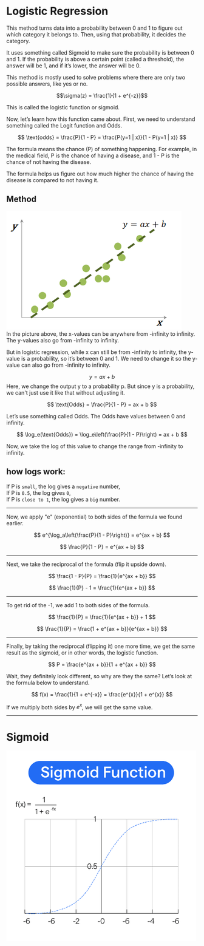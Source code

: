 # Logistic Regression
This method turns data into a probability between 0 and 1 to figure out which category it belongs to. Then, using that probability, it decides the category.

It uses something called Sigmoid to make sure the probability is between 0 and 1. If the probability is above a certain point (called a threshold), the answer will be 1, and if it’s lower, the answer will be 0.

This method is mostly used to solve problems where there are only two possible answers, like yes or no. 

$$\sigma(z) = \frac{1}{1 + e^{-z}}$$

This is called the logistic function or sigmoid.

Now, let’s learn how this function came about. First, we need to understand something called the Logit function and Odds.   

$$
\text{odds} = \frac{P}{1 - P} = \frac{P(y=1 | x)}{1 - P(y=1 | x)}
$$

The formula means the chance (P) of something happening. For example, in the medical field, P is the chance of having a disease, and 1 - P is the chance of not having the disease.

The formula helps us figure out how much higher the chance of having the disease is compared to not having it.


## Method
![linear regression](images/linear_regression.png)   
In the picture above, the x-values can be anywhere from -infinity to infinity. The y-values also go from -infinity to infinity.

But in logistic regression, while x can still be from -infinity to infinity, the y-value is a probability, so it’s between 0 and 1. We need to change it so the y-value can also go from -infinity to infinity.


$$y = ax + b$$
Here, we change the output y to a probability p. But since y is a probability, we can't just use it like that without adjusting it.  

$$
\text{Odds} = \frac{P}{1 - P} = ax + b
$$
 
Let’s use something called Odds. The Odds have values between 0 and infinity.   

$$
\log_e(\text{Odds}) = \log_e\left(\frac{P}{1 - P}\right) = ax + b
$$

Now, we take the log of this value to change the range from -infinity to infinity.


## how logs work:

If P is `small`, the log gives a `negative` number,   
If P is `0.5`, the log gives `0`,   
If P is `close to 1`, the log gives a `big` number.     

---

Now, we apply "e" (exponential) to both sides of the formula we found earlier.

$$
e^{\log_a\left(\frac{P}{1 - P}\right)} = e^{ax + b}
$$

$$
\frac{P}{1 - P} = e^{ax + b}
$$
 
---   
Next, we take the reciprocal of the formula (flip it upside down).

$$
\frac{1 - P}{P} = \frac{1}{e^{ax + b}}
$$

$$
\frac{1}{P} - 1 = \frac{1}{e^{ax + b}}
$$

---  

To get rid of the -1, we add 1 to both sides of the formula.

$$
\frac{1}{P} = \frac{1}{e^{ax + b}} + 1
$$

$$
\frac{1}{P} = \frac{1 + e^{ax + b}}{e^{ax + b}}
$$
 
---   

Finally, by taking the reciprocal (flipping it) one more time, we get the same result as the sigmoid, or in other words, the logistic function.

$$
P = \frac{e^{ax + b}}{1 + e^{ax + b}}
$$

Wait, they definitely look different, so why are they the same? Let’s look at the formula below to understand.     

$$
f(x) = \frac{1}{1 + e^{-x}} = \frac{e^{x}}{1 + e^{x}}
$$

If we multiply both sides by $e^{x}$, we will get the same value.

---
# Sigmoid
<img src="images/sigmoid.png" alt="Sigmoid" width="500"/>


